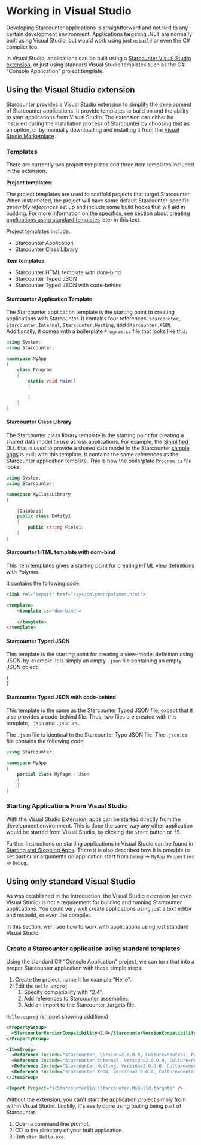 # Working in Visual Studio

Developing Starcounter applications is straightforward and not tied to any certain development environment. Applications targeting .NET are normally built using Visual Studio, but would work using just `msbuild` or even the C# compiler too.

In Visual Studio, applications can be built using a [Starcounter Visual Studio extension](https://marketplace.visualstudio.com/items?itemName=Starcounter.StarcounterforVisualStudio), or just using standard Visual Studio templates such as the C# "Console Application" project template.

## Using the Visual Studio extension

Starcounter provides a Visual Studio extension to simplify the development of Starcounter applications. It provide templates to build on and the ability to start applications from Visual Studio. The extension can either be installed during the installation process of Starcounter by choosing that as an option, or by manually downloading and installing it from the [Visual Studio Marketplace](https://marketplace.visualstudio.com/items?itemName=Starcounter.StarcounterforVisualStudio).

### Templates

There are currently two project templates and three item templates included in the extension.

**Project templates**:

The project templates are used to scaffold projects that target Starcounter. When instantiated, the project will have some default Starcounter-specific *assembly references* set up and include some build hooks that will aid in building. For more information on the specifics, see section about [creating applications using standard templates](#create-a-starcounter-application-using-standard-templates) later in this text.

Project templates include:

* Starcounter Application
* Starcounter Class Library

**Item templates**:

* Starcounter HTML template with dom-bind
* Starcounter Typed JSON
* Starcounter Typed JSON with code-behind

#### Starcounter Application Template

The Starcounter application template is the starting point to creating applications with Starcounter. It contains four references: `Starcounter`, `Starcounter.Internal`, `Starcounter.Hosting`, and `Starcounter.XSON`. Additionally, it comes with a boilerplate `Program.cs` file that looks like this:

```cs
using System;
using Starcounter;

namespace MyApp
{
    class Program
    {
        static void Main()
        {

        }
    }
}
```

#### Starcounter Class Library

The Starcounter class library template is the starting point for creating a shared data model to use across applications. For example, the [Simplified](https://github.com/StarcounterApps/Simplified) DLL that is used to provide a shared data model to the Starcounter [sample apps](https://github.com/StarcounterApps) is built with this template. It contains the same references as the Starcounter application template. This is how the boilerplate `Program.cs` file looks:

```cs
using System;
using Starcounter;

namespace MyClassLibrary
{

    [Database]
    public class Entity1
    {
        public string Field1;
    }
}
```

#### Starcounter HTML template with dom-bind

This item templates gives a starting point for creating HTML view definitions with Polymer. 

It contains the following code:

```html
<link rel="import" href="/sys/polymer/polymer.html">

<template>
    <template is="dom-bind">
        
    </template>
</template>
```

#### Starcounter Typed JSON

This template is the starting point for creating a view-model definition using JSON-by-example. It is simply an empty `.json` file containing an empty JSON object:

```json
{
}
```

#### Starcounter Typed JSON with code-behind

This template is the same as the Starcounter Typed JSON file, except that it also provides a code-behind file. Thus, two files are created with this template, `.json` and `.json.cs`. 

The `.json` file is identical to the Starcounter Type JSON file. The `.json.cs` file contains the following code:

```cs
using Starcounter;

namespace MyApp
{
    partial class MyPage : Json
    {
    }
}
```

### Starting Applications From Visual Studio

With the Visual Studio Extension, apps can be started directly from the development environment. This is done the same way any other application would be started from Visual Studio, by clicking the `Start` button or <kbd>f5</kbd>.

Further instructions on starting applications in Visual Studio can be found in [Starting and Stopping Apps](/guides/working-with-starcounter/starting-and-stopping-apps/). There it is also described how it is possible to set particular arguments on application start from `Debug` -> `MyApp Properties` -> `Debug`.

## Using only standard Visual Studio
As was established in the introduction, the Visual Studio extension (or even Visual Studio) is not a requirement for building and running Starcounter applications. You could very well create applications using just a text editor and msbuild, or even the compiler.

In this section, we'll see how to work with applications using just standard Visual Studio.

### Create a Starcounter application using standard templates
Using the standard C# "Console Application" project, we can turn that into a proper Starcounter application with these simple steps:

1. Create the project, name it for example "Hello".
2. Edit the `Hello.csproj`
    1. Specify compatibility with "2.4".    
    2. Add references to Starcounter assemblies.
    3. Add an import to the Starcounter .targets file.

`Hello.csproj` (snippet showing additions)
```xml
<PropertyGroup>
  <StarcounterVersionCompatibility>2.4</StarcounterVersionCompatibility>
</PropertyGroup>

<ItemGroup>
  <Reference Include="Starcounter, Version=2.0.0.0, Culture=neutral, PublicKeyToken=d2df1e81d0ca3abf" />
  <Reference Include="Starcounter.Internal, Version=2.0.0.0, Culture=neutral, PublicKeyToken=d2df1e81d0ca3abf" />
  <Reference Include="Starcounter.Hosting, Version=2.0.0.0, Culture=neutral, PublicKeyToken=d2df1e81d0ca3abf" />
  <Reference Include="Starcounter.XSON, Version=2.0.0.0, Culture=neutral, PublicKeyToken=d2df1e81d0ca3abf" />
</ItemGroup>

<Import Project="$(StarcounterBin)\Starcounter.MsBuild.targets" />
```

Without the extension, you can't start the application project simply from within Visual Studio. Luckily, it's easily done using tooling being part of Starcounter.

1. Open a command line prompt.
2. CD to the directory of your built application.
3. Run `star Hello.exe`.